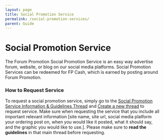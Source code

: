 ```yaml
---
layout: page
title: Social Promotion Service
permalink: /social-promotion-services/
parent: Guide
---
```

# Social Promotion Service

The Forum Promotion Social Promotion Service is an easy way advertise forum, website, or blog on our social media platforms. Social Promotion Services can be redeemed for FP Cash, which is earned by posting around Forum Promotion.

### How to Request Service
To request a social promotion service, simply go to the [Social Promotion Service Information & Guidelines Thread](https://forumpromotion.net/threads/social-promotion-services-info-guidelines-advertise-your-site-on-our-x-and-fb.183529/) and [Create a new thread](https://forumpromotion.net/forums/social-promotion-services.486/post-thread) to request service. Make sure when requesting the service that you include all important relevant information [site name, site url, social media platform your ordering post on, when you would like it posted, what it should say, and the graphic you would like to use.]. Please make sure to **read the guidelines** in that main thread before requesting.